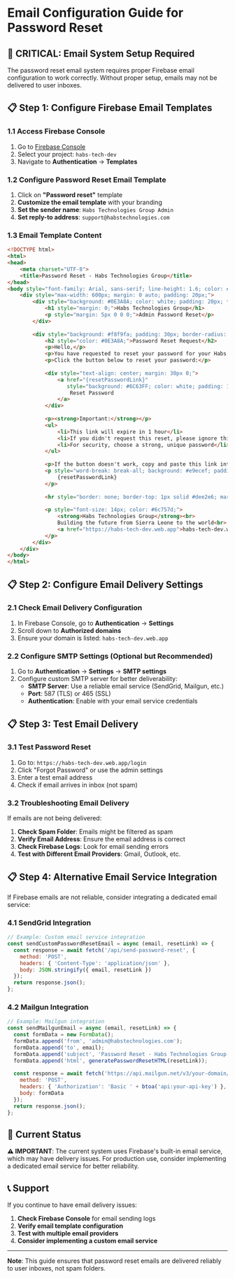 # Email Configuration Guide for Password Reset

## 🚨 **CRITICAL: Email System Setup Required**

The password reset email system requires proper Firebase email configuration to work correctly. Without proper setup, emails may not be delivered to user inboxes.

## 📋 **Step 1: Configure Firebase Email Templates**

### 1.1 Access Firebase Console
1. Go to [Firebase Console](https://console.firebase.google.com/)
2. Select your project: `habs-tech-dev`
3. Navigate to **Authentication** → **Templates**

### 1.2 Configure Password Reset Email Template
1. Click on **"Password reset"** template
2. **Customize the email template** with your branding
3. **Set the sender name**: `Habs Technologies Group Admin`
4. **Set reply-to address**: `support@habstechnologies.com`

### 1.3 Email Template Content
```html
<!DOCTYPE html>
<html>
<head>
    <meta charset="UTF-8">
    <title>Password Reset - Habs Technologies Group</title>
</head>
<body style="font-family: Arial, sans-serif; line-height: 1.6; color: #333;">
    <div style="max-width: 600px; margin: 0 auto; padding: 20px;">
        <div style="background: #0E3A8A; color: white; padding: 20px; text-align: center; border-radius: 8px 8px 0 0;">
            <h1 style="margin: 0;">Habs Technologies Group</h1>
            <p style="margin: 5px 0 0 0;">Admin Password Reset</p>
        </div>
        
        <div style="background: #f8f9fa; padding: 30px; border-radius: 0 0 8px 8px;">
            <h2 style="color: #0E3A8A;">Password Reset Request</h2>
            <p>Hello,</p>
            <p>You have requested to reset your password for your Habs Technologies Group admin account.</p>
            <p>Click the button below to reset your password:</p>
            
            <div style="text-align: center; margin: 30px 0;">
                <a href="{resetPasswordLink}" 
                   style="background: #6C63FF; color: white; padding: 12px 30px; text-decoration: none; border-radius: 5px; display: inline-block; font-weight: bold;">
                    Reset Password
                </a>
            </div>
            
            <p><strong>Important:</strong></p>
            <ul>
                <li>This link will expire in 1 hour</li>
                <li>If you didn't request this reset, please ignore this email</li>
                <li>For security, choose a strong, unique password</li>
            </ul>
            
            <p>If the button doesn't work, copy and paste this link into your browser:</p>
            <p style="word-break: break-all; background: #e9ecef; padding: 10px; border-radius: 4px; font-family: monospace;">
                {resetPasswordLink}
            </p>
            
            <hr style="border: none; border-top: 1px solid #dee2e6; margin: 30px 0;">
            
            <p style="font-size: 14px; color: #6c757d;">
                <strong>Habs Technologies Group</strong><br>
                Building the future from Sierra Leone to the world<br>
                <a href="https://habs-tech-dev.web.app">habs-tech-dev.web.app</a>
            </p>
        </div>
    </div>
</body>
</html>
```

## 📋 **Step 2: Configure Email Delivery Settings**

### 2.1 Check Email Delivery Configuration
1. In Firebase Console, go to **Authentication** → **Settings**
2. Scroll down to **Authorized domains**
3. Ensure your domain is listed: `habs-tech-dev.web.app`

### 2.2 Configure SMTP Settings (Optional but Recommended)
1. Go to **Authentication** → **Settings** → **SMTP settings**
2. Configure custom SMTP server for better deliverability:
   - **SMTP Server**: Use a reliable email service (SendGrid, Mailgun, etc.)
   - **Port**: 587 (TLS) or 465 (SSL)
   - **Authentication**: Enable with your email service credentials

## 📋 **Step 3: Test Email Delivery**

### 3.1 Test Password Reset
1. Go to: `https://habs-tech-dev.web.app/login`
2. Click "Forgot Password" or use the admin settings
3. Enter a test email address
4. Check if email arrives in inbox (not spam)

### 3.2 Troubleshooting Email Delivery
If emails are not being delivered:

1. **Check Spam Folder**: Emails might be filtered as spam
2. **Verify Email Address**: Ensure the email address is correct
3. **Check Firebase Logs**: Look for email sending errors
4. **Test with Different Email Providers**: Gmail, Outlook, etc.

## 📋 **Step 4: Alternative Email Service Integration**

If Firebase emails are not reliable, consider integrating a dedicated email service:

### 4.1 SendGrid Integration
```javascript
// Example: Custom email service integration
const sendCustomPasswordResetEmail = async (email, resetLink) => {
  const response = await fetch('/api/send-password-reset', {
    method: 'POST',
    headers: { 'Content-Type': 'application/json' },
    body: JSON.stringify({ email, resetLink })
  });
  return response.json();
};
```

### 4.2 Mailgun Integration
```javascript
// Example: Mailgun integration
const sendMailgunEmail = async (email, resetLink) => {
  const formData = new FormData();
  formData.append('from', 'admin@habstechnologies.com');
  formData.append('to', email);
  formData.append('subject', 'Password Reset - Habs Technologies Group');
  formData.append('html', generatePasswordResetHTML(resetLink));
  
  const response = await fetch('https://api.mailgun.net/v3/your-domain/messages', {
    method: 'POST',
    headers: { 'Authorization': 'Basic ' + btoa('api:your-api-key') },
    body: formData
  });
  return response.json();
};
```

## 🚨 **Current Status**

**⚠️ IMPORTANT**: The current system uses Firebase's built-in email service, which may have delivery issues. For production use, consider implementing a dedicated email service for better reliability.

## 📞 **Support**

If you continue to have email delivery issues:

1. **Check Firebase Console** for email sending logs
2. **Verify email template configuration**
3. **Test with multiple email providers**
4. **Consider implementing a custom email service**

---

**Note**: This guide ensures that password reset emails are delivered reliably to user inboxes, not spam folders.




